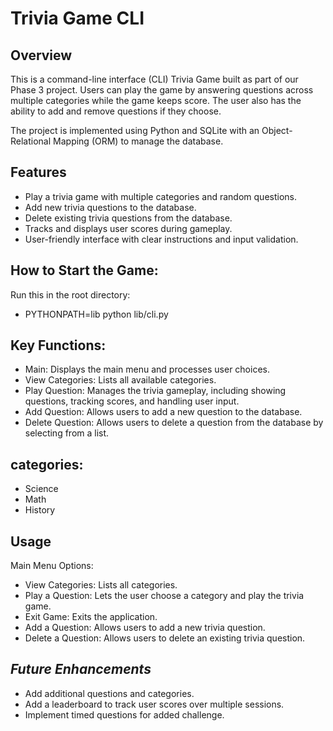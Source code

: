 # __Trivia Game CLI__

## Overview
This is a command-line interface (CLI) Trivia Game built as part of our Phase 3 project. Users can play the game by answering questions across multiple categories while the game keeps score. The user also has the ability to add and remove questions if they choose. 

The project is implemented using Python and SQLite with an Object-Relational Mapping (ORM) to manage the database.

## Features
- Play a trivia game with multiple categories and random questions.
- Add new trivia questions to the database.
- Delete existing trivia questions from the database.
- Tracks and displays user scores during gameplay.
- User-friendly interface with clear instructions and input validation.

## How to Start the Game:
Run this in the root directory:
- PYTHONPATH=lib python lib/cli.py

## Key Functions:
- Main: Displays the main menu and processes user choices.
- View Categories: Lists all available categories.
- Play Question: Manages the trivia gameplay, including showing questions, tracking scores, and handling user input.
- Add Question: Allows users to add a new question to the database.
- Delete Question: Allows users to delete a question from the database by selecting from a list.

## categories:
- Science
- Math
- History

## Usage
Main Menu Options:
- View Categories: Lists all categories.
- Play a Question: Lets the user choose a category and play the trivia game.
- Exit Game: Exits the application.
- Add a Question: Allows users to add a new trivia question.
- Delete a Question: Allows users to delete an existing trivia question.

## _Future Enhancements_
- Add additional questions and categories.
- Add a leaderboard to track user scores over multiple sessions.
- Implement timed questions for added challenge.
